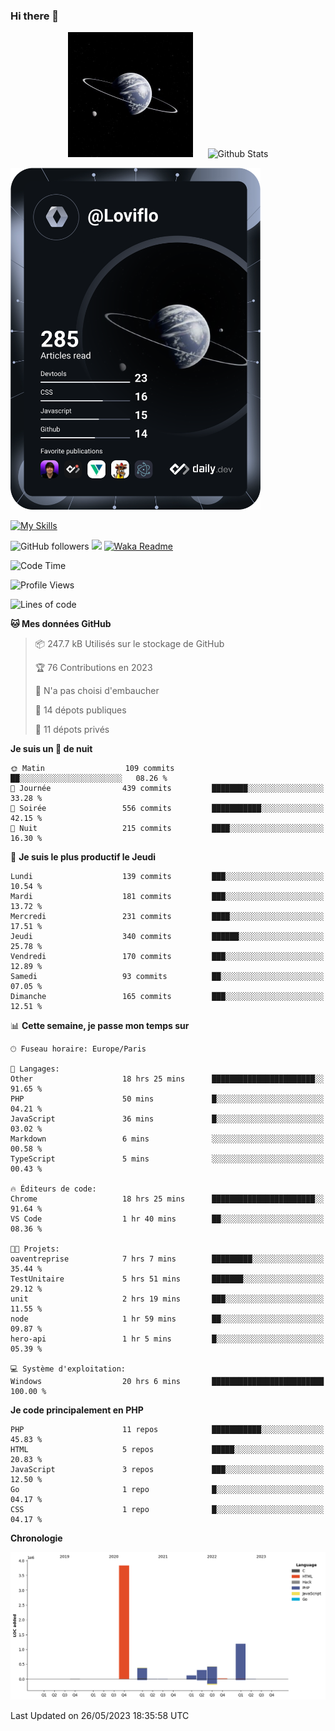 ### Hi there 👋

<p align="center">
  <img src="https://github.com/Loviflo/Loviflo/blob/main/img/portrait.jpg" alt="Loviflo" height="200" style="margin-right: 20px"/>
  <img src="https://github-readme-stats.vercel.app/api?username=Loviflo&show_icons=true&theme=graywhite" alt="Github Stats" />
</p>

<a href="https://app.daily.dev/loviflo"><img src="https://github.com/loviflo/loviflo/blob/main/devcard.svg" width="400" alt="Loviflo's Dev Card"/></a>


[![My Skills](https://skillicons.dev/icons?i=php,laravel,symfony,mysql,js,ts,html,css,sass,angular,docker,webpack,vscode,figma,git,github,gitlab)](https://skillicons.dev)


![GitHub followers](https://img.shields.io/github/followers/Loviflo?label=Follow&style=social)
![](https://visitor-badge.glitch.me/badge?page_id=Loviflo.Loviflo)
[![Waka Readme](https://github.com/Loviflo/Loviflo/actions/workflows/update-stats.yml/badge.svg)](https://github.com/Loviflo/Loviflo/actions/workflows/update-stats.yml)

<!--START_SECTION:waka-->
![Code Time](http://img.shields.io/badge/Code%20Time-1%2C177%20hrs%2028%20mins-blue)

![Profile Views](http://img.shields.io/badge/Vues%20du%20profil-0-blue)

![Lines of code](https://img.shields.io/badge/Depuis%20Hello%20World%2C%20j%27ai%20%C3%A9crit-6.2%20million%20Lignes%20de%20code-blue)

**🐱 Mes données GitHub** 

> 📦 247.7 kB Utilisés sur le stockage de GitHub 
 > 
> 🏆 76 Contributions en 2023
 > 
> 🚫 N'a pas choisi d'embaucher
 > 
> 📜 14 dépots publiques 
 > 
> 🔑 11 dépots privés 
 > 
**Je suis un 🦉 de nuit** 

```text
🌞 Matin                  109 commits         ██░░░░░░░░░░░░░░░░░░░░░░░   08.26 % 
🌆 Journée                439 commits         ████████░░░░░░░░░░░░░░░░░   33.28 % 
🌃 Soirée                 556 commits         ███████████░░░░░░░░░░░░░░   42.15 % 
🌙 Nuit                   215 commits         ████░░░░░░░░░░░░░░░░░░░░░   16.30 % 
```
📅 **Je suis le plus productif le Jeudi** 

```text
Lundi                    139 commits         ███░░░░░░░░░░░░░░░░░░░░░░   10.54 % 
Mardi                    181 commits         ███░░░░░░░░░░░░░░░░░░░░░░   13.72 % 
Mercredi                 231 commits         ████░░░░░░░░░░░░░░░░░░░░░   17.51 % 
Jeudi                    340 commits         ██████░░░░░░░░░░░░░░░░░░░   25.78 % 
Vendredi                 170 commits         ███░░░░░░░░░░░░░░░░░░░░░░   12.89 % 
Samedi                   93 commits          ██░░░░░░░░░░░░░░░░░░░░░░░   07.05 % 
Dimanche                 165 commits         ███░░░░░░░░░░░░░░░░░░░░░░   12.51 % 
```


📊 **Cette semaine, je passe mon temps sur** 

```text
🕑︎ Fuseau horaire: Europe/Paris

💬 Langages: 
Other                    18 hrs 25 mins      ███████████████████████░░   91.65 % 
PHP                      50 mins             █░░░░░░░░░░░░░░░░░░░░░░░░   04.21 % 
JavaScript               36 mins             █░░░░░░░░░░░░░░░░░░░░░░░░   03.02 % 
Markdown                 6 mins              ░░░░░░░░░░░░░░░░░░░░░░░░░   00.58 % 
TypeScript               5 mins              ░░░░░░░░░░░░░░░░░░░░░░░░░   00.43 % 

🔥 Éditeurs de code: 
Chrome                   18 hrs 25 mins      ███████████████████████░░   91.64 % 
VS Code                  1 hr 40 mins        ██░░░░░░░░░░░░░░░░░░░░░░░   08.36 % 

🐱‍💻 Projets: 
oaventreprise            7 hrs 7 mins        █████████░░░░░░░░░░░░░░░░   35.44 % 
TestUnitaire             5 hrs 51 mins       ███████░░░░░░░░░░░░░░░░░░   29.12 % 
unit                     2 hrs 19 mins       ███░░░░░░░░░░░░░░░░░░░░░░   11.55 % 
node                     1 hr 59 mins        ██░░░░░░░░░░░░░░░░░░░░░░░   09.87 % 
hero-api                 1 hr 5 mins         █░░░░░░░░░░░░░░░░░░░░░░░░   05.39 % 

💻 Système d'exploitation: 
Windows                  20 hrs 6 mins       █████████████████████████   100.00 % 
```

**Je code principalement en PHP** 

```text
PHP                      11 repos            ███████████░░░░░░░░░░░░░░   45.83 % 
HTML                     5 repos             █████░░░░░░░░░░░░░░░░░░░░   20.83 % 
JavaScript               3 repos             ███░░░░░░░░░░░░░░░░░░░░░░   12.50 % 
Go                       1 repo              █░░░░░░░░░░░░░░░░░░░░░░░░   04.17 % 
CSS                      1 repo              █░░░░░░░░░░░░░░░░░░░░░░░░   04.17 % 
```



**Chronologie**

![Lines of Code chart](https://raw.githubusercontent.com/Loviflo/Loviflo/main/assets/bar_graph.png)


 Last Updated on 26/05/2023 18:35:58 UTC
<!--END_SECTION:waka-->
